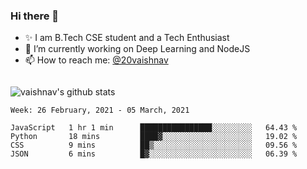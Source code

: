 ### Hi there 👋

<!--
**vaishnav-197/vaishnav-197** is a ✨ _special_ ✨ repository because its `README.md` (this file) appears on your GitHub profile.

Here are some ideas to get you started:
-->

- ✨ I am B.Tech CSE student and a Tech Enthusiast
- 🔭 I’m currently working on Deep Learning and NodeJS
- 📫 How to reach me: [@20vaishnav](https://twitter.com/20vaishnav)


<img src="https://github.com/vaishnav-197/vaishnav-197/blob/main/images/stat.svg" alt=""/>


![vaishnav's github stats](https://github-readme-stats.vercel.app/api?username=vaishnav-197&show_icons=true&theme=dark&count_private=true)


<!--START_SECTION:waka-->
```text
Week: 26 February, 2021 - 05 March, 2021

JavaScript   1 hr 1 min      ████████████████░░░░░░░░░   64.43 % 
Python       18 mins         ████▓░░░░░░░░░░░░░░░░░░░░   19.02 % 
CSS          9 mins          ██▒░░░░░░░░░░░░░░░░░░░░░░   09.56 % 
JSON         6 mins          █▓░░░░░░░░░░░░░░░░░░░░░░░   06.39 % 
```
<!--END_SECTION:waka-->

